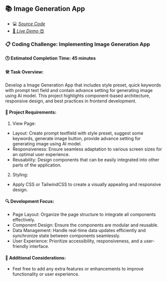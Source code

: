 ## 📚 Image Generation App

- 💻 [_Source Code_](/src/features/image-generation)
- [🚀 _Live Demo_ 😍](https://reactjs-projects-app.netlify.app/image-generation)

### 📋 Coding Challenge: Implementing Image Generation App

#### 🕒 Estimated Completion Time: 45 minutes

#### 🛠️ Task Overview:

Develop a Image Generation App that includes style preset, quick keywords with prompt text field and contain advance setting for generating image using AI model. This project highlights component-based architecture, responsive design, and best practices in frontend development.

#### 📌 Project Requirements:

1. View Page:

- Layout: Create prompt textfield with style preset, suggest some keywords, generate image button, provide advance setting for generating image using AI model.
- Responsiveness: Ensure seamless adaptation to various screen sizes for an optimal user experience.
- Reusability: Design components that can be easily integrated into other parts of the application.

2. Styling:

- Apply CSS or TailwindCSS to create a visually appealing and responsive design.

#### 🔍 Development Focus:

- Page Layout: Organize the page structure to integrate all components effectively.
- Component Design: Ensure the components are modular and reusable.
- Data Management: Handle real-time data updates efficiently and synchronize state between components seamlessly.
- User Experience: Prioritize accessibility, responsiveness, and a user-friendly interface.

#### 🌟 Additional Considerations:

- Feel free to add any extra features or enhancements to improve functionality or user experience.

